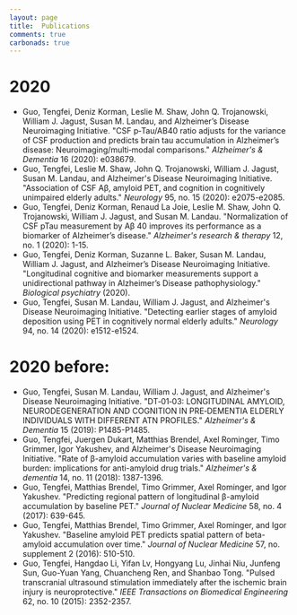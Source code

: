 ```yaml
---
layout: page
title:  Publications
comments: true
carbonads: true
---
```




# 2020

- Guo, Tengfei, Deniz Korman, Leslie M. Shaw, John Q. Trojanowski, William J. Jagust, Susan M. Landau, and Alzheimer’s Disease Neuroimaging Initiative. "CSF p‐Tau/AΒ40 ratio adjusts for the variance of CSF production and predicts brain tau accumulation in Alzheimer’s disease: Neuroimaging/multi‐modal comparisons." *Alzheimer's & Dementia* 16 (2020): e038679.
- Guo, Tengfei, Leslie M. Shaw, John Q. Trojanowski, William J. Jagust, Susan M. Landau, and Alzheimer's Disease Neuroimaging Initiative. "Association of CSF Aβ, amyloid PET, and cognition in cognitively unimpaired elderly adults." *Neurology* 95, no. 15 (2020): e2075-e2085.
- Guo, Tengfei, Deniz Korman, Renaud La Joie, Leslie M. Shaw, John Q. Trojanowski, William J. Jagust, and Susan M. Landau. "Normalization of CSF pTau measurement by Aβ 40 improves its performance as a biomarker of Alzheimer’s disease." *Alzheimer's research & therapy* 12, no. 1 (2020): 1-15.
- Guo, Tengfei, Deniz Korman, Suzanne L. Baker, Susan M. Landau, William J. Jagust, and Alzheimer’s Disease Neuroimaging Initiative. "Longitudinal cognitive and biomarker measurements support a unidirectional pathway in Alzheimer’s Disease pathophysiology." *Biological psychiatry* (2020).
- Guo, Tengfei, Susan M. Landau, William J. Jagust, and Alzheimer's Disease Neuroimaging Initiative. "Detecting earlier stages of amyloid deposition using PET in cognitively normal elderly adults." *Neurology* 94, no. 14 (2020): e1512-e1524.

  

# 2020 before:

- Guo, Tengfei, Susan M. Landau, William J. Jagust, and Alzheimer's Disease Neuroimaging Initiative. "DT‐01‐03: LONGITUDINAL AMYLOID, NEURODEGENERATION AND COGNITION IN PRE‐DEMENTIA ELDERLY INDIVIDUALS WITH DIFFERENT ATN PROFILES." *Alzheimer's & Dementia* 15 (2019): P1485-P1485.
- Guo, Tengfei, Juergen Dukart, Matthias Brendel, Axel Rominger, Timo Grimmer, Igor Yakushev, and Alzheimer's Disease Neuroimaging Initiative. "Rate of β-amyloid accumulation varies with baseline amyloid burden: implications for anti-amyloid drug trials." *Alzheimer's & dementia* 14, no. 11 (2018): 1387-1396.
- Guo, Tengfei, Matthias Brendel, Timo Grimmer, Axel Rominger, and Igor Yakushev. "Predicting regional pattern of longitudinal β-amyloid accumulation by baseline PET." *Journal of Nuclear Medicine* 58, no. 4 (2017): 639-645.
- Guo, Tengfei, Matthias Brendel, Timo Grimmer, Axel Rominger, and Igor Yakushev. "Baseline amyloid PET predicts spatial pattern of beta-amyloid accumulation over time." *Journal of Nuclear Medicine* 57, no. supplement 2 (2016): 510-510.
- Guo, Tengfei, Hangdao Li, Yifan Lv, Hongyang Lu, Jinhai Niu, Junfeng Sun, Guo-Yuan Yang, Chuancheng Ren, and Shanbao Tong. "Pulsed transcranial ultrasound stimulation immediately after the ischemic brain injury is neuroprotective." *IEEE Transactions on Biomedical Engineering* 62, no. 10 (2015): 2352-2357.













